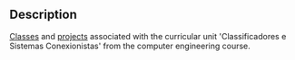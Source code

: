 ## Description

[Classes](Classes) and [projects](DeepMol) associated with the curricular unit 'Classificadores e Sistemas Conexionistas' from the computer engineering course.

